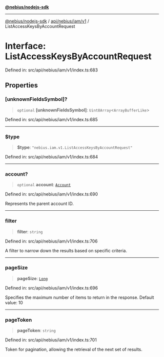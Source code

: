 [**@nebius/nodejs-sdk**](../../../../../README.md)

***

[@nebius/nodejs-sdk](../../../../../README.md) / [api/nebius/iam/v1](../README.md) / ListAccessKeysByAccountRequest

# Interface: ListAccessKeysByAccountRequest

Defined in: src/api/nebius/iam/v1/index.ts:683

## Properties

### \[unknownFieldsSymbol\]?

> `optional` **\[unknownFieldsSymbol\]**: `Uint8Array`\<`ArrayBufferLike`\>

Defined in: src/api/nebius/iam/v1/index.ts:685

***

### $type

> **$type**: `"nebius.iam.v1.ListAccessKeysByAccountRequest"`

Defined in: src/api/nebius/iam/v1/index.ts:684

***

### account?

> `optional` **account**: [`Account`](Account.md)

Defined in: src/api/nebius/iam/v1/index.ts:690

Represents the parent account ID.

***

### filter

> **filter**: `string`

Defined in: src/api/nebius/iam/v1/index.ts:706

A filter to narrow down the results based on specific criteria.

***

### pageSize

> **pageSize**: [`Long`](../../../../../runtime/protos/core/classes/Long.md)

Defined in: src/api/nebius/iam/v1/index.ts:696

Specifies the maximum number of items to return in the response.
 Default value: 10

***

### pageToken

> **pageToken**: `string`

Defined in: src/api/nebius/iam/v1/index.ts:701

Token for pagination, allowing the retrieval of the next set of results.
